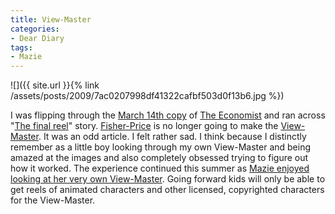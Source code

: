 ```yaml
---
title: View-Master
categories:
- Dear Diary
tags:
- Mazie
---
```


![]({{ site.url }}{% link /assets/posts/2009/7ac0207998df41322cafbf503d0f13b6.jpg %})
  



I was flipping through the [March 14th copy](http://www.economist.com/printedition/index.cfm?d=20090314) of [The Economist](http://www.economist.com/) and ran across "[The final reel](http://www.economist.com/world/unitedstates/displaystory.cfm?story_id=13279016)" story. [Fisher-Price](http://www.fisher-price.com/) is no longer going to make the [View-Master](http://en.wikipedia.org/wiki/View-master). It was an odd article. I felt rather sad. I think because I distinctly remember as a little boy looking through my own View-Master and being amazed at the images and also completely obsessed trying to figure out how it worked. The experience continued this summer as [Mazie enjoyed looking at her very own View-Master](http://www.flickr.com/photos/jthingelstad/2506880671/in/photostream/).
Going forward kids will only be able to get reels of animated characters and other licensed, copyrighted characters for the View-Master.

